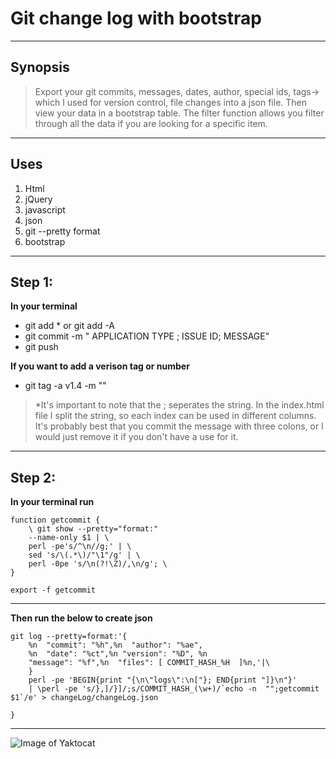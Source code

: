 # Git change log with bootstrap

----
## Synopsis

> Export your git commits, messages, dates, author, special ids, tags-> which I used for version control, file changes into a json file. Then view your data in a bootstrap table. The filter function allows you filter through all the data if you are looking for a specific item.

----
## Uses
1. Html
2. jQuery
3. javascript
4. json
5. git  --pretty format
6. bootstrap

----
## Step 1:

**In your terminal**

* git add * or git add -A
* git commit -m " APPLICATION TYPE ; ISSUE ID; MESSAGE"
* git push

**If you want to add a verison tag or number**

* git tag -a v1.4 -m "<message>"


>*It's important to note that the ; seperates the string. In the index.html file I split the string, so each index can be used in different columns. It's probably best that you commit the message with three colons, or I would just remove it if you don't have a use for it. 

----
## Step 2:
**In your terminal run**

    function getcommit { 
        \ git show --pretty="format:"
        --name-only $1 | \
        perl -pe's/^\n//g;' | \
        sed 's/\(.*\)/"\1"/g' | \
        perl -0pe 's/\n(?!\Z)/,\n/g'; \    
    }     

    export -f getcommit

---
**Then run the below to create json**

    git log --pretty=format:'{
        %n  "commit": "%h",%n  "author": "%ae",
        %n  "date": "%ct",%n "version": "%D", %n  
        "message": "%f",%n  "files": [ COMMIT_HASH_%H  ]%n,'|\
        }
        perl -pe 'BEGIN{print "{\n\"logs\":\n["}; END{print "]}\n"}'
        | \perl -pe 's/},]/}]/;s/COMMIT_HASH_(\w+)/`echo -n  "";getcommit $1`/e' > changeLog/changeLog.json

    }     

---

![Image of Yaktocat](https://klsweat.github.com/GIT_CHANGE_LOG_W-BOOTSTRAP/example.png)
